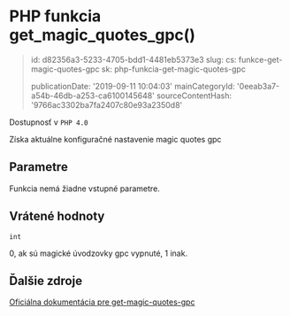 PHP funkcia get_magic_quotes_gpc()
==================================

> id: d82356a3-5233-4705-bdd1-4481eb5373e3
> slug:
> 	cs: funkce-get-magic-quotes-gpc
> 	sk: php-funkcia-get-magic-quotes-gpc
> 
> publicationDate: '2019-09-11 10:04:03'
> mainCategoryId: '0eeab3a7-a54b-46db-a253-ca6100145648'
> sourceContentHash: '9766ac3302ba7fa2407c80e93a2350d8'

Dostupnosť v `PHP 4.0`

Získa aktuálne konfiguračné nastavenie magic quotes gpc


Parametre
--------------

Funkcia nemá žiadne vstupné parametre.

Vrátené hodnoty
----------------

`int`

0, ak sú magické úvodzovky gpc vypnuté, 1 inak.

Ďalšie zdroje
------------

[Oficiálna dokumentácia pre get-magic-quotes-gpc](https://www.php.net/manual/en/function.get-magic-quotes-gpc.php)
